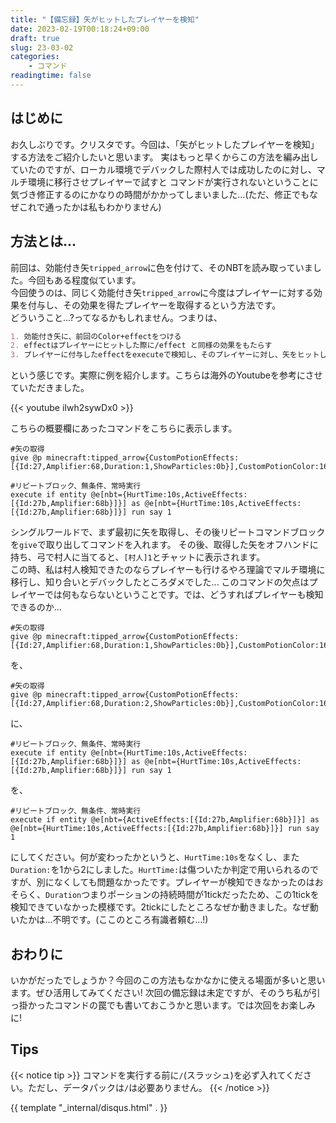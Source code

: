 ```yaml
---
title: "【備忘録】矢がヒットしたプレイヤーを検知"
date: 2023-02-19T00:18:24+09:00
draft: true
slug: 23-03-02
categories:
    - コマンド
readingtime: false
---
```


## はじめに
お久しぶりです。クリスタです。今回は、「矢がヒットしたプレイヤーを検知」する方法をご紹介したいと思います。
実はもっと早くからこの方法を編み出していたのですが、ローカル環境でデバックした際村人では成功したのに対し、マルチ環境に移行させプレイヤーで試すと
コマンドが実行されないということに気づき修正するのにかなりの時間がかかってしまいました...(ただ、修正でもなぜこれで通ったかは私もわかりません)

## 方法とは...
前回は、効能付き矢`tripped_arrow`に色を付けて、そのNBTを読み取っていました。今回もある程度似ています。  
今回使うのは、同じく効能付き矢`tripped_arrow`に今度はプレイヤーに対する効果を付与し、その効果を得たプレイヤーを取得するという方法です。  
どういうこと...?ってなるかもしれません。つまりは、
```md
1. 効能付き矢に、前回のColor+effectをつける
2. effectはプレイヤーにヒットした際に/effect と同様の効果をもたらす
3. プレイヤーに付与したeffectをexecuteで検知し、そのプレイヤーに対し、矢をヒットしたことにする
```
という感じです。実際に例を紹介します。こちらは海外のYoutubeを参考にさせていただきました。

{{< youtube iIwh2sywDx0 >}}

こちらの概要欄にあったコマンドをこちらに表示します。
```mcfunction
#矢の取得
give @p minecraft:tipped_arrow{CustomPotionEffects:[{Id:27,Amplifier:68,Duration:1,ShowParticles:0b}],CustomPotionColor:16777215}

#リピートブロック、無条件、常時実行
execute if entity @e[nbt={HurtTime:10s,ActiveEffects:[{Id:27b,Amplifier:68b}]}] as @e[nbt={HurtTime:10s,ActiveEffects:[{Id:27b,Amplifier:68b}]}] run say 1
```
シングルワールドで、まず最初に矢を取得し、その後リピートコマンドブロックを`give`で取り出してコマンドを入れます。
その後、取得した矢をオフハンドに持ち、弓で村人に当てると、`[村人]1`とチャットに表示されます。  
この時、私は村人検知できたのならプレイヤーも行けるやろ理論でマルチ環境に移行し、知り合いとデバックしたところダメでした...
このコマンドの欠点はプレイヤーでは何もならないということです。では、どうすればプレイヤーも検知できるのか...
```mcfunction
#矢の取得
give @p minecraft:tipped_arrow{CustomPotionEffects:[{Id:27,Amplifier:68,Duration:1,ShowParticles:0b}],CustomPotionColor:16777215}
```
を、
```mcfunction
#矢の取得
give @p minecraft:tipped_arrow{CustomPotionEffects:[{Id:27,Amplifier:68,Duration:2,ShowParticles:0b}],CustomPotionColor:16777215}
```
に、
```mcfunction
#リピートブロック、無条件、常時実行
execute if entity @e[nbt={HurtTime:10s,ActiveEffects:[{Id:27b,Amplifier:68b}]}] as @e[nbt={HurtTime:10s,ActiveEffects:[{Id:27b,Amplifier:68b}]}] run say 1
```
を、
```mcfunction
#リピートブロック、無条件、常時実行
execute if entity @e[nbt={ActiveEffects:[{Id:27b,Amplifier:68b}]}] as @e[nbt={HurtTime:10s,ActiveEffects:[{Id:27b,Amplifier:68b}]}] run say 1
```
にしてください。何が変わったかというと、`HurtTime:10s`をなくし、また`Duration:`を1から2にしました。`HurtTime:`は傷ついたか判定で用いられるのですが、別になくしても問題なかったです。プレイヤーが検知できなかったのはおそらく、`Duration`つまりポーションの持続時間が1tickだったため、この1tickを検知できていなかった模様です。2tickにしたところなぜか動きました。なぜ動いたかは...不明です。(ここのところ有識者頼む...!)
## おわりに
いかがだったでしょうか？今回のこの方法もなかなかに使える場面が多いと思います。ぜひ活用してみてください!
次回の備忘録は未定ですが、そのうち私が引っ掛かったコマンドの罠でも書いておこうかと思います。では次回をお楽しみに!

## Tips
{{< notice tip >}}
コマンドを実行する前に`/`(スラッシュ)を必ず入れてください。ただし、データパックは`/`は必要ありません。
{{< /notice >}}

{{ template "_internal/disqus.html" . }}